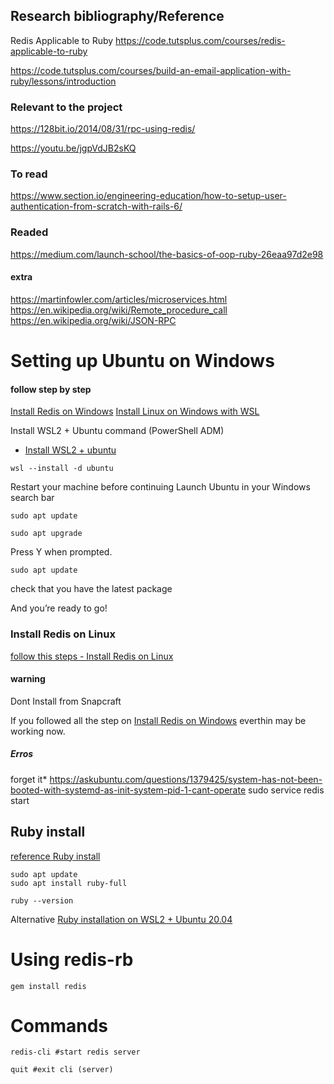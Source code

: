 




## Research bibliography/Reference
Redis Applicable to Ruby
<https://code.tutsplus.com/courses/redis-applicable-to-ruby>

<https://code.tutsplus.com/courses/build-an-email-application-with-ruby/lessons/introduction>

### Relevant to the project
<https://128bit.io/2014/08/31/rpc-using-redis/>

<https://youtu.be/jgpVdJB2sKQ>


### To read
 <https://www.section.io/engineering-education/how-to-setup-user-authentication-from-scratch-with-rails-6/>


### Readed
<https://medium.com/launch-school/the-basics-of-oop-ruby-26eaa97d2e98>

#### extra
https://martinfowler.com/articles/microservices.html
<https://en.wikipedia.org/wiki/Remote_procedure_call>
<https://en.wikipedia.org/wiki/JSON-RPC>


# Setting up Ubuntu on Windows
#### follow step by step
[Install Redis on Windows](https://redis.io/docs/getting-started/installation/install-redis-on-windows/)
[Install Linux on Windows with WSL](https://docs.microsoft.com/en-us/windows/wsl/install)

Install WSL2 + Ubuntu command (PowerShell ADM)
- [Install WSL2 + ubuntu](https://ubuntu.com/tutorials/install-ubuntu-on-wsl2-on-windows-10#1-overview)

```
wsl --install -d ubuntu
```

Restart your machine before continuing
Launch Ubuntu in your Windows search bar

```
sudo apt update
```

```
sudo apt upgrade
```
Press Y when prompted.
```
sudo apt update
```
check that you have the latest package

And you’re ready to go!

### Install Redis on Linux
[follow this steps - Install Redis on Linux](https://redis.io/docs/getting-started/installation/install-redis-on-linux/#install-on-ubuntu-debian)
#### warning
Dont Install from Snapcraft

If you followed all the step on [Install Redis on Windows](https://redis.io/docs/getting-started/installation/install-redis-on-windows/) everthin may be working now.

##### Erros
forget it*
<https://askubuntu.com/questions/1379425/system-has-not-been-booted-with-systemd-as-init-system-pid-1-cant-operate>
sudo service redis start

## Ruby install
[reference Ruby install](https://linuxize.com/post/how-to-install-ruby-on-ubuntu-20-04/)
```
sudo apt update
sudo apt install ruby-full
```
```
ruby --version
```
Alternative [Ruby installation on WSL2 + Ubuntu 20.04](https://linuxtut.com/en/8119a2255b76cccef610/)

# Using  redis-rb

```
gem install redis

```

# Commands
```
redis-cli #start redis server
```
```
quit #exit cli (server)
```
